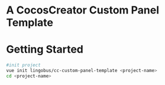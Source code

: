 A CocosCreator Custom Panel Template
====

Getting Started
====
```bash
#init project
vue init lingobus/cc-custom-panel-template <project-name>
cd <project-name>
```